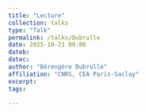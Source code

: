 ```yaml
---
title: "Lecture"
collection: talks
type: "Talk"
permalink: /talks/Dubrulle
date: 2025-10-21 00:00
dateb: 
datec: 
author: "Bérengère Dubrulle" 
affiliation: "CNRS, CEA Paris-Saclay"
excerpt:  
tags: 

---
```


